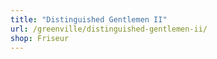 ```yaml
---
title: "Distinguished Gentlemen II"
url: /greenville/distinguished-gentlemen-ii/
shop: Friseur
---
```

